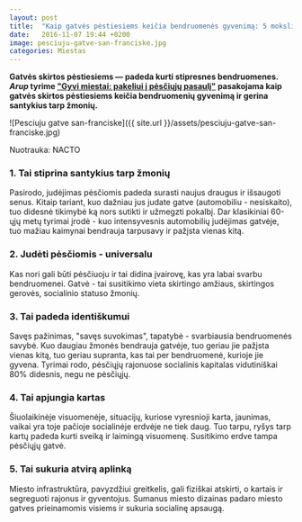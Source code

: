 ```yaml
---
layout: post
title:  "Kaip gatvės pėstiesiems keičia bendruomenės gyvenimą: 5 moksliniai faktai"
date:   2016-11-07 19:44 +0200
image: pesciuju-gatve-san-franciske.jpg
categories: Miestas
---
```

<b>
Gatvės skirtos pėstiesiems — padeda kurti stipresnes bendruomenes.
<em>Arup</em> tyrime <a href="//arup.com/perspectives/themes/cities/cities-alive-towards-a-walking-world" target="_blank">
"Gyvi miestai: pakeliui į pėsčiųjų pasaulį"</a> pasakojama kaip gatvės 
skirtos pėstiesiems keičia bendruomenių gyvenimą ir gerina santykius tarp žmonių.</b>

![Pesciuju gatve san-franciske]({{ site.url }}/assets/pesciuju-gatve-san-franciske.jpg)

<div class="lighter smaller" style="margin:12px 0">Nuotrauka: NACTO
</div>


<h3>1. Tai stiprina santykius tarp žmonių</h3>

<p> Pasirodo, judėjimas pėsčiomis padeda surasti naujus draugus ir išsaugoti senus. 
Kitaip tariant, kuo dažniau jus judate gatve (automobiliu - nesiskaito), tuo didesnė tikimybė ką 
nors sutikti ir užmegzti pokalbį. 
Dar klasikiniai 60-ųjų metų tyrimai įrodė - kuo intensyvesnis automobilių judėjimas gatvėje, 
tuo mažiau kaimynai bendrauja tarpusavy ir pažįsta vienas kitą.</p>

<h3>2. Judėti pėsčiomis - universalu</h3>

<p>
Kas nori gali būti pėsčiuoju ir tai didina įvairovę, kas yra labai svarbu bendruomenei. 
Gatvė - tai susitikimo vieta skirtingo amžiaus, skirtingos gerovės, socialinio statuso žmonių.</p>

<h3>3. Tai padeda identiškumui </h3>

<p> Savęs pažinimas, "savęs suvokimas", tapatybė - svarbiausia bendruomenės savybė. 
Kuo daugiau žmonės bendrauja gatvėje, tuo geriau jie pažįsta vienas kitą, 
tuo geriau supranta, kas tai per bendruomenė, kurioje jie gyvena. 
Tyrimai rodo, pėsčiųjų rajonuose socialinis kapitalas vidutiniškai 80% didesnis, negu ne pėsčiųjų.</p>

<h3>4. Tai apjungia kartas </h3>

<p>
Šiuolaikinėje visuomenėje, situacijų, kuriose vyresnioji karta, jaunimas, vaikai yra toje pačioje socialinėje erdvėje ne tiek daug. Tuo tarpu, ryšys tarp kartų padeda kurti sveiką ir laimingą visuomenę. Susitikimo erdve tampa pėsčiųjų gatvė. </p>

<h3>5. Tai sukuria atvirą aplinką</h3>

<p>Miesto infrastruktūra, pavyzdžiui greitkelis, gali fiziškai atskirti, o kartais ir segreguoti rajonus ir gyventojus. Sumanus miesto dizainas padaro miesto gatves prieinamomis visiems ir sukuria socialinę apsaugą. </p>
